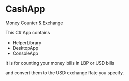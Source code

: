 # CashApp
Money Counter &amp; Exchange

This C# App contains

- HelperLibrary
- DesktopApp
- ConsoleApp

It is for counting your money bills in LBP or USD bills

and convert them to the USD exchange Rate you specify.

